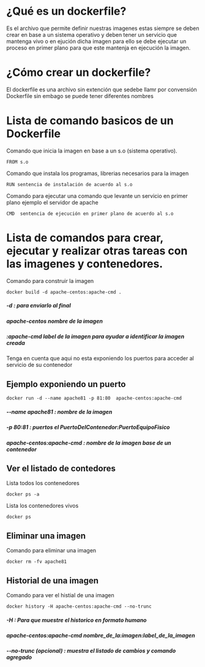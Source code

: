 # ¿Qué es un dockerfile?

  Es el archivo que permite definir nuestras imagenes estas siempre se deben crear en base a un sistema operativo y deben tener un servicio que mantenga vivo o en ejución dicha imagen para ello se debe ejecutar un proceso en primer plano para que este mantenja en ejecución la imagen.

# ¿Cómo crear un dockerfile?
	
   El dockerfile es una archivo sin extención que sedebe llamr por convensión Dockerfile sin embago se puede tener diferentes nombres

# Lista de comando basicos de un Dockerfile
   
   Comando que inicia la imagen en base a un s.o (sistema operativo).
   
    FROM s.o
   
   Comando que instala los programas, librerias necesarios para la imagen
    
    RUN sentencia de instalación de acuerdo al s.o 

   Comando para ejecutar una comando que levante un servicio en primer plano ejemplo el servidor de apache 
    
    CMD  sentencia de ejecución en primer plano de acuerdo al s.o
# Lista de comandos para crear, ejecutar y realizar otras tareas con las imagenes y contenedores.
   
   Comando para construir la imagen 	
   
    docker build -d apache-centos:apache-cmd .

   ##### -d : para enviarlo al final 
   
   ##### apache-centos nombre de la imagen 
   
   ##### :apache-cmd label de la imagen para ayudar a identificar la imagen creada
   
   Tenga en cuenta que aqui no esta exponiendo los puertos para acceder al servicio de su contenedor 
  
  ## Ejemplo exponiendo un puerto

    docker run -d --name apache81 -p 81:80  apache-centos:apache-cmd 
    
   ##### --name apache81 : nombre de la imagen
    
   ##### -p 80:81 : puertos el PuertoDelContenedor:PuertoEquipoFisico
    
   ##### apache-centos:apache-cmd : nombre de la imagen base de un contenedor 

  ## Ver el listado de contedores 
   
   Lista  todos los contenedores

    docker ps -a 

   Lista los contenedores vivos 

    docker ps      	  
   
  ## Eliminar una imagen
   
   Comando para eliminar una imagen

    docker rm -fv apache81
  
  ## Historial de una imagen
   
   Comando para ver el histial de una imagen 

	docker history -H apache-centos:apache-cmd --no-trunc
   
   ##### -H : Para que muestre el historico en formato humano
   
   ##### apache-centos:apache-cmd nombre_de_la:imagen:label_de_la_imagen 
  
   ##### --no-trunc (opcional) : muestra el listado de cambios y comando agregado
